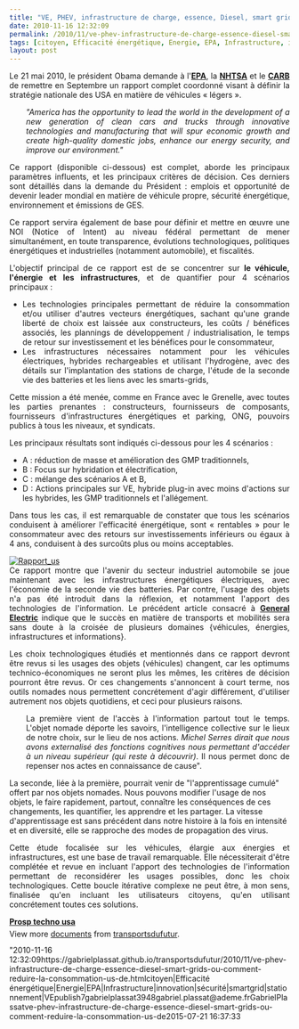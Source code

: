 ```yaml
---
title: "VE, PHEV, infrastructure de charge, essence, Diesel, smart grids, ou comment réduire la consommation US de pétrole de 1 milliard de baril (jusqu'en 2025) tout en réduisant le coût total de possession de $6,000 par véhicule ?"
date: 2010-11-16 12:32:09
permalink: /2010/11/ve-phev-infrastructure-de-charge-essence-diesel-smart-grids-ou-comment-reduire-la-consommation-us-de.html
tags: [citoyen, Efficacité énergétique, Energie, EPA, Infrastructure, innovation, sécurité, smartgrid, stationnement, VE]
layout: post
---
```


<p style="text-align: justify">Le 21 mai 2010, le président Obama demande à l'<strong><a href="http://www.epa.gov" target="_blank">EPA</a></strong>, la <strong><a href="http://www.nhtsa.gov" target="_blank">NHTSA</a></strong> et le <strong><a href="http://www.arb.ca.gov/" target="_blank">CARB </a></strong>de remettre en Septembre un rapport complet coordonné visant à définir la stratégie nationale des USA en matière de véhicules « légers ».</p> <p style="text-align: justify;padding-left: 30px"><em>"</em><em>America</em><em> has the opportunity to lead the world in the development of a new generation of clean cars and trucks through innovative technologies and manufacturing that will spur economic growth and create high-quality domestic jobs, enhance our energy security, and improve our environment."</em></p> <p style="text-align: justify">Ce rapport (disponible ci-dessous) est complet, aborde les principaux paramètres influents, et les principaux critères de décision. Ces derniers sont détaillés dans la demande du Président : emplois et opportunité de devenir leader mondial en matière de véhicule propre, sécurité énergétique, environnement et émissions de GES. </p>  <!--more-->   <p style="text-align: justify">Ce rapport servira également de base pour définir et mettre en œuvre une NOI (Notice of Intent) au niveau fédéral permettant de mener simultanément, en toute transparence, évolutions technologiques, politiques énergétiques et industrielles (notamment automobile), et fiscalités.</p> <p style="text-align: justify">L'objectif principal de ce rapport est de se concentrer sur <strong>le véhicule, l'énergie et les infrastructures</strong>, et de quantifier pour 4 scénarios principaux :</p> <ul style="text-align: justify"> <li>Les technologies principales permettant de réduire la consommation et/ou utiliser d'autres vecteurs énergétiques, sachant qu'une grande liberté de choix est laissée aux constructeurs, les coûts / bénéfices associés, les plannings de développement / industrialisation, le temps de retour sur investissement et les bénéfices pour le consommateur,</li> <li>Les infrastructures nécessaires notamment pour les véhicules électriques, hybrides rechargeables et utilisant l'hydrogène, avec des détails sur l'implantation des stations de charge, l'étude de la seconde vie des batteries et les liens avec les smarts-grids,</li> </ul> <p style="text-align: justify">Cette mission a été menée, comme en France avec le Grenelle, avec toutes les parties prenantes : constructeurs, fournisseurs de composants, fournisseurs d'infrastructures énergétiques et parking, ONG, pouvoirs publics à tous les niveaux, et syndicats.</p> <p style="text-align: justify">Les principaux résultats sont indiqués ci-dessous pour les 4 scénarios :</p> <ul style="text-align: justify"> <li>A : réduction de masse et amélioration des GMP traditionnels,</li> <li>B : Focus sur hybridation et électrification,</li> <li>C : mélange des scénarios A et B,</li> <li>D : Actions principales sur VE, hybride plug-in avec moins d'actions sur les hybrides, les GMP traditionnels et l'allégement.</li> </ul> <p style="text-align: justify">Dans tous les cas, il est remarquable de constater que tous les scénarios conduisent à améliorer l'efficacité énergétique, sont « rentables » pour le consommateur avec des retours sur investissements inférieurs ou égaux à 4 ans, conduisent à des surcoûts plus ou moins acceptables.</p> <p style="text-align: justify"><a href="https://gabrielplassat.github.io/transportsdufutur/wp-content/uploads/sites/6/old/6a0120a66d2ad4970b0133f5e55ff2970b-800wi.jpg" rel="lightbox"><img alt="Rapport_us" class="asset  asset-image at-xid-6a0120a66d2ad4970b0133f5e55ff2970b" src="/wp-content/uploads/sites/6/old/6a0120a66d2ad4970b0133f5e55ff2970b-500wi.jpg" style="margin-left: auto;margin-right: auto" title="Rapport_us" /></a> <br />Ce rapport montre que l'avenir du secteur industriel automobile se joue maintenant avec les infrastructures énergétiques électriques, avec l'économie de la seconde vie des batteries. Par contre, l'usage des objets n'a pas été introduit dans la réflexion, et notamment l'apport des technologies de l'information. Le précédent article consacré à <strong><a href="https://gabrielplassat.github.io/transportsdufutur/2010/11/general-electric-se-prepare-a-devenir-le-leader-mondial-en-matiere-de-mobilite-electrique.html" target="_blank">General Electric</a></strong> indique que le succès en matière de transports et mobilités sera sans doute à la croisée de plusieurs domaines {véhicules, énergies, infrastructures et informations}.</p> <p style="text-align: justify">Les choix technologiques étudiés et mentionnés dans ce rapport devront être revus si les usages des objets (véhicules) changent, car les optimums technico-économiques ne seront plus les mêmes, les critères de décision pourront être revus. Or ces changements s'annoncent à court terme, nos outils nomades nous permettent concrétement d'agir différement, d'utiliser autrement nos objets quotidiens, et ceci pour plusieurs raisons.</p> <p style="text-align: justify;padding-left: 30px">La première vient de l'accès à l'information partout tout le temps. L'objet nomade déporte les savoirs, l'intelligence collective sur le lieux de notre choix, sur le lieu de nos actions. <em>Michel Serres dirait que nous avons externalisé des fonctions cognitives nous permettant d'accéder à un niveau supérieur (qui reste à découvrir)</em>. Il nous permet donc de repenser nos actes en connaissance de cause".</p> <p style="text-align: justifypadding-left: 30px">La seconde, liée à la première, pourrait venir de "l'apprentissage cumulé" offert par nos objets nomades. Nous pouvons modifier l'usage de nos objets, le faire rapidement, partout, connaître les conséquences de ces changements, les quantifier, les apprendre et les partager. La vitesse d'apprentissage est sans précédent dans notre histoire à la fois en intensité et en diversité, elle se rapproche des modes de propagation des virus.</p> <p style="text-align: justify">Cette étude focalisée sur les véhicules, élargie aux énergies et infrastructures, est une base de travail remarquable. Elle nécessiterait d'être complétée et revue en incluant l'apport des technologies de l'information permettant de reconsidérer les usages possibles, donc les choix technologiques. Cette boucle itérative complexe ne peut être, à mon sens, finalisée qu'en incluant les utilisateurs citoyens, qu'en utilisant concrétement toutes ces solutions.</p> <div id="__ss_5784488" style="width: 477px"><strong style="margin: 12px 0 4px"><a href="http://www.slideshare.net/transportsdufutur/prosp-techno-usa" title="Prosp techno usa">Prosp techno usa</a></strong>        <div style="padding: 5px 0 12px">View more <a href="http://www.slideshare.net/">documents</a> from <a href="http://www.slideshare.net/transportsdufutur">transportsdufutur</a>.</div> </div>"2010-11-16 12:32:09https://gabrielplassat.github.io/transportsdufutur/2010/11/ve-phev-infrastructure-de-charge-essence-diesel-smart-grids-ou-comment-reduire-la-consommation-us-de.htmlcitoyen|Efficacité énergétique|Energie|EPA|Infrastructure|innovation|sécurité|smartgrid|stationnement|VEpublish7gabrielplassat3948gabriel.plassat@ademe.frGabrielPlassatve-phev-infrastructure-de-charge-essence-diesel-smart-grids-ou-comment-reduire-la-consommation-us-de2015-07-21 16:37:33
